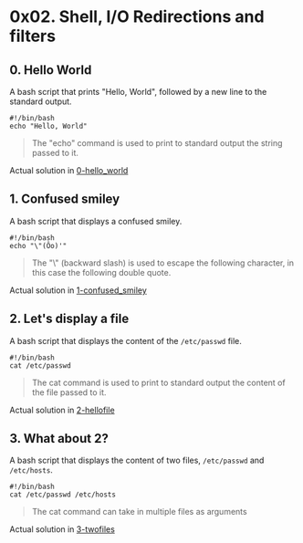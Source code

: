 # 0x02. Shell, I/O Redirections and filters

## 0. Hello World
A bash script that prints "Hello, World", followed by a new line to the standard output.
```
#!/bin/bash
echo "Hello, World"
```
> The "echo" command is used to print to standard output the string passed to it.

Actual solution in [0-hello_world](./0-hello_world)

## 1. Confused smiley
A bash script that displays a confused smiley.
```
#!/bin/bash
echo "\"(Ôo)'"
```
> The "\\" (backward slash) is used to escape the following character, in this case the following double quote.

Actual solution in [1-confused_smiley](./1-confused_smiley)

## 2. Let's display a file 
A bash script that displays the content of the `/etc/passwd` file.
```
#!/bin/bash
cat /etc/passwd
```
> The cat command is used to print to standard output the content of the file passed to it. 

Actual solution in [2-hellofile](./2-hellofile)

## 3. What about 2? 
A bash script that displays the content of two files, `/etc/passwd` and `/etc/hosts`.
```
#!/bin/bash
cat /etc/passwd /etc/hosts
```
> The cat command can take in multiple files as arguments 

Actual solution in [3-twofiles](./3-twofiles)
